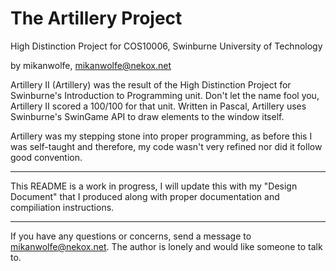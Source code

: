 # The Artillery Project
High Distinction Project for COS10006, Swinburne University of Technology

by mikanwolfe, mikanwolfe@nekox.net



Artillery II (Artillery) was the result of the High Distinction Project for Swinburne's Introduction to Programming unit. Don't let the name fool you, Artillery II scored a 100/100 for that unit. Written in Pascal, Artillery uses Swinburne's SwinGame API to draw elements to the window itself. 

Artillery was my stepping stone into proper programming, as before this I was self-taught and therefore, my code wasn't very refined nor did it follow good convention.

---

This README is a work in progress, I will update this with my "Design Document" that I produced along with proper documentation  and compiliation instructions. 

---



If you have any questions or concerns, send a message to mikanwolfe@nekox.net. The author is lonely and would like someone to talk to.

